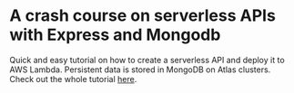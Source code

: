 # A crash course on serverless APIs with Express and Mongodb
Quick and easy tutorial on how to create a serverless API and deploy it to AWS Lambda. Persistent data is stored in MongoDB on Atlas clusters.
Check out the whole tutorial [here](https://dev.to/adnanrahic/a-crash-course-on-serverless-apis-with-express-and-mongodb-193k).
